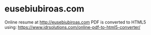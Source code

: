 # eusebiubiroas.com
Online resume at http://eusebiubiroas.com
PDF is converted to HTML5 using: https://www.idrsolutions.com/online-pdf-to-html5-converter/ 
